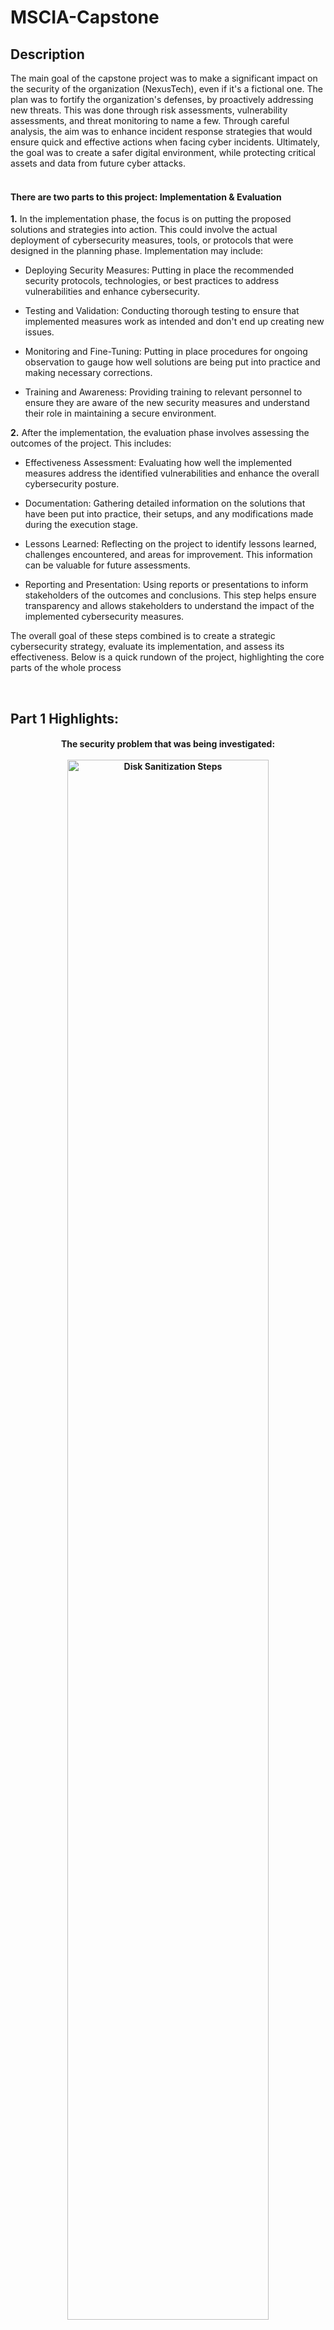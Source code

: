 <h1>MSCIA-Capstone</h1>

<h2>Description</h2>
The main goal of the capstone project was to make a significant impact on the security of the organization (NexusTech), even if it's a fictional one. The plan was to fortify the organization's defenses,  by proactively addressing new threats. This was done through risk assessments, vulnerability assessments, and threat monitoring to name a few. Through careful analysis, the aim was to enhance incident response strategies that would ensure quick and effective actions when facing cyber incidents. Ultimately, the goal was to create a safer digital environment, while protecting critical assets and data from future cyber attacks.
<br />
<br />

<h4>There are two parts to this project: Implementation & Evaluation</h4>

**1.** In the implementation phase, the focus is on putting the proposed solutions and strategies into action. This could involve the actual deployment of cybersecurity measures, tools, or protocols that were designed in the planning phase. Implementation may include:

* Deploying Security Measures: Putting in place the recommended security protocols, technologies, or best practices to address vulnerabilities and enhance cybersecurity.

* Testing and Validation: Conducting thorough testing to ensure that implemented measures work as intended and don't end up creating new issues.

* Monitoring and Fine-Tuning:  Putting in place procedures for ongoing observation to gauge how well solutions are being put into practice and making necessary corrections.

* Training and Awareness: Providing training to relevant personnel to ensure they are aware of the new security measures and understand their role in maintaining a secure environment.

**2.** After the implementation, the evaluation phase involves assessing the outcomes of the project. This includes:

* Effectiveness Assessment: Evaluating how well the implemented measures address the identified vulnerabilities and enhance the overall cybersecurity posture.

* Documentation: Gathering detailed information on the solutions that have been put into practice, their setups, and any modifications made during the execution stage.

* Lessons Learned: Reflecting on the project to identify lessons learned, challenges encountered, and areas for improvement. This information can be valuable for future assessments.

* Reporting and Presentation:  Using reports or presentations to inform stakeholders of the outcomes and conclusions. This step helps ensure transparency and allows stakeholders to understand the impact of the implemented cybersecurity measures.

The overall goal of these steps combined is to create a strategic cybersecurity strategy, evaluate its implementation, and assess its effectiveness. Below is a quick rundown of the project, highlighting the core parts of the whole process




<br />


<h2>Part 1 Highlights:</h2>


<p align="center"> 
<h4 align="center">
The security problem that was being investigated: <br/>
<br/>
<img src="https://github.com/MichaelOmali/MSCIA-Capstone/assets/163071085/549fb90b-2d6a-4f2f-af25-fc65f9aa4ba8" height="80%" width="80%" alt="Disk Sanitization Steps"/>
<br />
<br />
<h4 align="center">
The stakeholders involved and how they were affected by the security problem:  <br/>
<br/>
<img src="https://github.com/MichaelOmali/MSCIA-Capstone/assets/163071085/549fb90b-2d6a-4f2f-af25-fc65f9aa4ba8" height="80%" width="80%" alt="Disk Sanitization Steps"/>
<br/>
<img src="https://github.com/MichaelOmali/MSCIA-Capstone/assets/163071085/549fb90b-2d6a-4f2f-af25-fc65f9aa4ba8" height="80%" width="80%" alt="Disk Sanitization Steps"/>
<br />
<br />
<h4 align="center">
A list of functional and detailed requirements to carry out the proposal: <br/>
<br/>
<img src="https://github.com/MichaelOmali/MSCIA-Capstone/assets/163071085/549fb90b-2d6a-4f2f-af25-fc65f9aa4ba8" height="80%" width="80%" alt="Disk Sanitization Steps"/>
<br />
<br />
<h4 align="center">
Project launch strategy:  <br/>
<br/>
<img src="https://github.com/MichaelOmali/MSCIA-Capstone/assets/163071085/549fb90b-2d6a-4f2f-af25-fc65f9aa4ba8" height="80%" width="80%" alt="Disk Sanitization Steps"/>
<br />
<br />
Implementation risks:  <br/>
<br/>
<img src="https://github.com/MichaelOmali/MSCIA-Capstone/assets/163071085/549fb90b-2d6a-4f2f-af25-fc65f9aa4ba8" height="80%" width="80%" alt="Disk Sanitization Steps"/>
<br />
<br />
Evaluation framework used for assessing the project:  <br/>
<br/>
<img src="https://github.com/MichaelOmali/MSCIA-Capstone/assets/163071085/549fb90b-2d6a-4f2f-af25-fc65f9aa4ba8" height="80%" width="80%" alt="Disk Sanitization Steps"/>
<br />
<br />
<h4 align="center">
Minimal Acceptance Criteria and Key Performance Indicators (KPIs):  <br/>
<br/>
<img src="https://github.com/MichaelOmali/MSCIA-Capstone/assets/163071085/549fb90b-2d6a-4f2f-af25-fc65f9aa4ba8" height="80%" width="80%" alt="Disk Sanitization Steps"/>
</p>

<br />


<h2>Part 2 Highlights:</h2>

<p align="center">
<h4 align="center">
How our solution meets certain cybersecurity assurance criteria: <br/>
<br/>
<img src="https://github.com/MichaelOmali/MSCIA-Capstone/assets/163071085/549fb90b-2d6a-4f2f-af25-fc65f9aa4ba8" height="80%" width="80%" alt="Disk Sanitization Steps"/>
<br/>
<img src="https://github.com/MichaelOmali/MSCIA-Capstone/assets/163071085/549fb90b-2d6a-4f2f-af25-fc65f9aa4ba8" height="80%" width="80%" alt="Disk Sanitization Steps"/>
<br />
<br />
<h4 align="center">
The addressing of data collection and implementation elements:  <br/>
<br/>
<img src="https://github.com/MichaelOmali/MSCIA-Capstone/assets/163071085/549fb90b-2d6a-4f2f-af25-fc65f9aa4ba8" height="80%" width="80%" alt="Disk Sanitization Steps"/>
<br />
<br />
<h4 align="center">
How the security solution met the stakeholder's needs: <br/>
<br/>
<img src="https://github.com/MichaelOmali/MSCIA-Capstone/assets/163071085/549fb90b-2d6a-4f2f-af25-fc65f9aa4ba8" height="80%" width="80%" alt="Disk Sanitization Steps"/>
<br />
<br />
<h4 align="center">
The post-implementation maintenance plan for the solution:  <br/>
<br/>
<img src="https://github.com/MichaelOmali/MSCIA-Capstone/assets/163071085/549fb90b-2d6a-4f2f-af25-fc65f9aa4ba8" height="80%" width="80%" alt="Disk Sanitization Steps"/>
<br />
<br />
<h4 align="center">
The Security Policy:  <br/>
<br/>
<img src="https://github.com/MichaelOmali/MSCIA-Capstone/assets/163071085/549fb90b-2d6a-4f2f-af25-fc65f9aa4ba8" height="80%" width="80%" alt="Disk Sanitization Steps"/>
<br/>
<img src="https://github.com/MichaelOmali/MSCIA-Capstone/assets/163071085/549fb90b-2d6a-4f2f-af25-fc65f9aa4ba8" height="80%" width="80%" alt="Disk Sanitization Steps"/>
<br />
<br />

</p>

<!--
 ```diff
- text in red
+ text in green
! text in orange
# text in gray
@@ text in purple (and bold)@@
```
--!>
